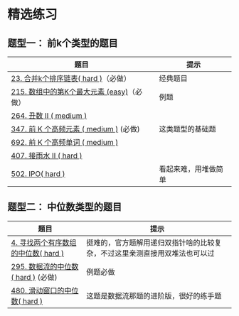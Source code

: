 # 精选练习

## 题型一： 前k个类型的题目 
| 题目                                                         | 提示                                   |
| ------------------------------------------------------------ | -------------------------------------- |
| [23. 合并k个排序链表( hard )](https://leetcode-cn.com/problems/merge-k-sorted-lists/)（必做） |   经典题目           |
| [215. 数组中的第K个最大元素 (easy)](https://leetcode-cn.com/problems/find-first-and-last-position-of-element-in-sorted-array/)（必做） |   例题           |
| [264. 丑数 II ( medium )](https://leetcode-cn.com/problems/ugly-number-ii/) |                                        |
| [347. 前 K 个高频元素 ( medium )](https://leetcode-cn.com/problems/top-k-frequent-elements/) (必做) |     这类题型的基础题                                |
| [692. 前 K 个高频单词 ( medium )](https://leetcode-cn.com/problems/top-k-frequent-words/) |                                        |
| [407. 接雨水 II ( hard )](https://leetcode-cn.com/problems/trapping-rain-water-ii/) |                                        |
| [502. IPO( hard )](https://leetcode-cn.com/problems/ipo/) | 看起来难，用堆做简单  |


## 题型二： 中位数类型的题目

| 题目                                                         | 提示               |
| ------------------------------------------------------------ | ------------------ |
| [4. 寻找两个有序数组的中位数( hard )](https://leetcode-cn.com/problems/median-of-two-sorted-arrays/) | 挺难的，官方题解用递归双指针啥的比较复杂，不过这里亲测直接用双堆法也可以过 |
| [295. 数据流的中位数( hard )](https://leetcode-cn.com/problems/find-median-from-data-stream/) (必做)|    例题必做                |
| [480. 滑动窗口的中位数( hard )](https://leetcode-cn.com/problems/sliding-window-median/) | 这题是数据流那题的进阶版，很好的练手题                    |